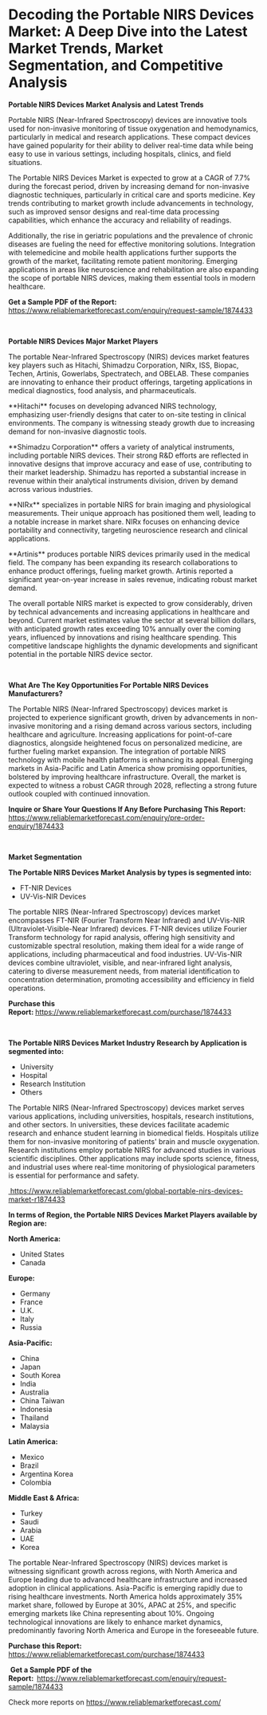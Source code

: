 <p><h1>Decoding the Portable NIRS Devices Market: A Deep Dive into the Latest Market Trends, Market Segmentation, and Competitive Analysis</h1></p><p><strong>Portable NIRS Devices Market Analysis and Latest Trends</strong></p>
<p><p>Portable NIRS (Near-Infrared Spectroscopy) devices are innovative tools used for non-invasive monitoring of tissue oxygenation and hemodynamics, particularly in medical and research applications. These compact devices have gained popularity for their ability to deliver real-time data while being easy to use in various settings, including hospitals, clinics, and field situations.</p><p>The Portable NIRS Devices Market is expected to grow at a CAGR of 7.7% during the forecast period, driven by increasing demand for non-invasive diagnostic techniques, particularly in critical care and sports medicine. Key trends contributing to market growth include advancements in technology, such as improved sensor designs and real-time data processing capabilities, which enhance the accuracy and reliability of readings.</p><p>Additionally, the rise in geriatric populations and the prevalence of chronic diseases are fueling the need for effective monitoring solutions. Integration with telemedicine and mobile health applications further supports the growth of the market, facilitating remote patient monitoring. Emerging applications in areas like neuroscience and rehabilitation are also expanding the scope of portable NIRS devices, making them essential tools in modern healthcare.</p></p>
<p><strong>Get a Sample PDF of the Report:&nbsp;</strong> <a href="https://www.reliablemarketforecast.com/enquiry/request-sample/1874433?utm_campaign=2455&utm_medium=2&utm_source=Github&utm_content=ia&utm_term=28022025&utm_id=portable-nirs-devices">https://www.reliablemarketforecast.com/enquiry/request-sample/1874433</a></p>
<p>&nbsp;</p>
<p><strong>Portable NIRS Devices Major Market Players</strong></p>
<p><p>The portable Near-Infrared Spectroscopy (NIRS) devices market features key players such as Hitachi, Shimadzu Corporation, NIRx, ISS, Biopac, Techen, Artinis, Gowerlabs, Spectratech, and OBELAB. These companies are innovating to enhance their product offerings, targeting applications in medical diagnostics, food analysis, and pharmaceuticals.</p><p>**Hitachi** focuses on developing advanced NIRS technology, emphasizing user-friendly designs that cater to on-site testing in clinical environments. The company is witnessing steady growth due to increasing demand for non-invasive diagnostic tools. </p><p>**Shimadzu Corporation** offers a variety of analytical instruments, including portable NIRS devices. Their strong R&D efforts are reflected in innovative designs that improve accuracy and ease of use, contributing to their market leadership. Shimadzu has reported a substantial increase in revenue within their analytical instruments division, driven by demand across various industries.</p><p>**NIRx** specializes in portable NIRS for brain imaging and physiological measurements. Their unique approach has positioned them well, leading to a notable increase in market share. NIRx focuses on enhancing device portability and connectivity, targeting neuroscience research and clinical applications.</p><p>**Artinis** produces portable NIRS devices primarily used in the medical field. The company has been expanding its research collaborations to enhance product offerings, fueling market growth. Artinis reported a significant year-on-year increase in sales revenue, indicating robust market demand.</p><p>The overall portable NIRS market is expected to grow considerably, driven by technical advancements and increasing applications in healthcare and beyond. Current market estimates value the sector at several billion dollars, with anticipated growth rates exceeding 10% annually over the coming years, influenced by innovations and rising healthcare spending. This competitive landscape highlights the dynamic developments and significant potential in the portable NIRS device sector.</p></p>
<p>&nbsp;</p>
<p><strong>What Are The Key Opportunities For Portable NIRS Devices Manufacturers?</strong></p>
<p><p>The Portable NIRS (Near-Infrared Spectroscopy) devices market is projected to experience significant growth, driven by advancements in non-invasive monitoring and a rising demand across various sectors, including healthcare and agriculture. Increasing applications for point-of-care diagnostics, alongside heightened focus on personalized medicine, are further fueling market expansion. The integration of portable NIRS technology with mobile health platforms is enhancing its appeal. Emerging markets in Asia-Pacific and Latin America show promising opportunities, bolstered by improving healthcare infrastructure. Overall, the market is expected to witness a robust CAGR through 2028, reflecting a strong future outlook coupled with continued innovation.</p></p>
<p><strong>Inquire or Share Your Questions If Any Before Purchasing This Report:</strong> <a href="https://www.reliablemarketforecast.com/enquiry/pre-order-enquiry/1874433?utm_campaign=2455&utm_medium=2&utm_source=Github&utm_content=ia&utm_term=28022025&utm_id=portable-nirs-devices">https://www.reliablemarketforecast.com/enquiry/pre-order-enquiry/1874433</a></p>
<p>&nbsp;</p>
<p><strong>Market Segmentation</strong></p>
<p><strong>The Portable NIRS Devices Market Analysis by types is segmented into:</strong></p>
<p><ul><li>FT-NIR Devices</li><li>UV-Vis-NIR Devices</li></ul></p>
<p><p>The portable NIRS (Near-Infrared Spectroscopy) devices market encompasses FT-NIR (Fourier Transform Near Infrared) and UV-Vis-NIR (Ultraviolet-Visible-Near Infrared) devices. FT-NIR devices utilize Fourier Transform technology for rapid analysis, offering high sensitivity and customizable spectral resolution, making them ideal for a wide range of applications, including pharmaceutical and food industries. UV-Vis-NIR devices combine ultraviolet, visible, and near-infrared light analysis, catering to diverse measurement needs, from material identification to concentration determination, promoting accessibility and efficiency in field operations.</p></p>
<p><strong>Purchase this Report:&nbsp;</strong><a href="https://www.reliablemarketforecast.com/purchase/1874433?utm_campaign=2455&utm_medium=2&utm_source=Github&utm_content=ia&utm_term=28022025&utm_id=portable-nirs-devices">https://www.reliablemarketforecast.com/purchase/1874433</a></p>
<p>&nbsp;</p>
<p><strong>The Portable NIRS Devices Market Industry Research by Application is segmented into:</strong></p>
<p><ul><li>University</li><li>Hospital</li><li>Research Institution</li><li>Others</li></ul></p>
<p><p>The Portable NIRS (Near-Infrared Spectroscopy) devices market serves various applications, including universities, hospitals, research institutions, and other sectors. In universities, these devices facilitate academic research and enhance student learning in biomedical fields. Hospitals utilize them for non-invasive monitoring of patients' brain and muscle oxygenation. Research institutions employ portable NIRS for advanced studies in various scientific disciplines. Other applications may include sports science, fitness, and industrial uses where real-time monitoring of physiological parameters is essential for performance and safety.</p></p>
<p><a href="https://www.reliablemarketforecast.com/global-portable-nirs-devices-market-r1874433?utm_campaign=2455&utm_medium=2&utm_source=Github&utm_content=ia&utm_term=28022025&utm_id=portable-nirs-devices">&nbsp;https://www.reliablemarketforecast.com/global-portable-nirs-devices-market-r1874433</a></p>
<p><strong>In terms of Region, the Portable NIRS Devices Market Players available by Region are:</strong></p>
<p>
    <p> <strong> North America: </strong>
        <ul>
            <li>United States</li>
            <li>Canada</li>
        </ul>
        </p> 
    <p> <strong> Europe: </strong>
        <ul>
            <li>Germany</li>
            <li>France</li>
            <li>U.K.</li>
            <li>Italy</li>
            <li>Russia</li>
        </ul>
        </p> 
    <p> <strong> Asia-Pacific: </strong>
        <ul>
            <li>China</li>
            <li>Japan</li>
            <li>South Korea</li>
            <li>India</li>
            <li>Australia</li>
            <li>China Taiwan</li>
            <li>Indonesia</li>
            <li>Thailand</li>
            <li>Malaysia</li>
        </ul>
        </p> 
    <p> <strong> Latin America: </strong>
        <ul>
            <li>Mexico</li>
            <li>Brazil</li>
            <li>Argentina Korea</li>
            <li>Colombia</li>
        </ul>
        </p> 
    <p> <strong> Middle East & Africa: </strong>
        <ul>
            <li>Turkey</li>
            <li>Saudi</li>
            <li>Arabia</li>
            <li>UAE</li>
            <li>Korea</li>
        </ul>
    </p>
    </p>
<p><p>The portable Near-Infrared Spectroscopy (NIRS) devices market is witnessing significant growth across regions, with North America and Europe leading due to advanced healthcare infrastructure and increased adoption in clinical applications. Asia-Pacific is emerging rapidly due to rising healthcare investments. North America holds approximately 35% market share, followed by Europe at 30%, APAC at 25%, and specific emerging markets like China representing about 10%. Ongoing technological innovations are likely to enhance market dynamics, predominantly favoring North America and Europe in the foreseeable future.</p></p>
<p><strong>Purchase this Report: </strong><a href="https://www.reliablemarketforecast.com/purchase/1874433?utm_campaign=2455&utm_medium=2&utm_source=Github&utm_content=ia&utm_term=28022025&utm_id=portable-nirs-devices">https://www.reliablemarketforecast.com/purchase/1874433</a></p>
<p>&nbsp;<strong>Get a Sample PDF of the Report:&nbsp;&nbsp;</strong><a href="https://www.reliablemarketforecast.com/enquiry/request-sample/1874433?utm_campaign=2455&utm_medium=2&utm_source=Github&utm_content=ia&utm_term=28022025&utm_id=portable-nirs-devices">https://www.reliablemarketforecast.com/enquiry/request-sample/1874433</a></p>
<p><strong></strong></p>
<p>Check more reports on <a href="https://www.reliablemarketforecast.com/?utm_campaign=2455&utm_medium=2&utm_source=Github&utm_content=ia&utm_term=28022025&utm_id=portable-nirs-devices">https://www.reliablemarketforecast.com/</a></p>